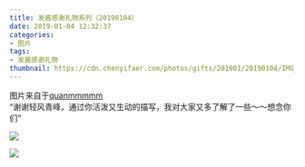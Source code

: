 ```yaml
---
title: 发酱感谢礼物系列（20190104）
date: 2019-01-04 12:32:37
categories:
- 图片
tags:
- 发酱感谢礼物
thumbnail: https://cdn.chenyifaer.com/photos/gifts/201901/20190104/IMG_6924.JPG
---
```


图片来自于<a href="https://weibo.com/p/1005051720171447" target="_blank">quanmmmmm</a><br/>“谢谢轻风青峰，通过你活泼又生动的描写，我对大家又多了解了一些～～想念你们”

![](https://cdn.chenyifaer.com/photos/gifts/201901/20190104/IMG_6924.JPG)

<!--more-->

![](https://cdn.chenyifaer.com/photos/gifts/201901/20190104/IMG_6925.JPG)
